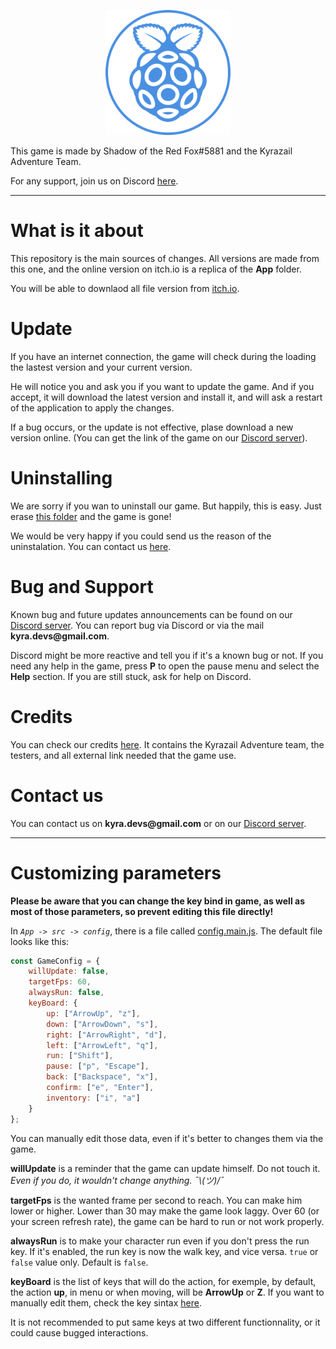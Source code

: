 <p align="center">
    <img src="./App/resources/Image/Intro/icon.png" alt="teamIcon" width="200" title="Team icon" />
</p>

This game is made by Shadow of the Red Fox\#5881 and the Kyrazail
Adventure Team. 

For any support, join us on Discord [here](https://discord.gg/5mF5AHnRCr).

------------------------------------------------------------------------

What is it about
================

This repository is the main sources of changes. All versions are made from this one, and the online version on itch.io is a replica of the **App** folder.

You will be able to downlaod all file version from [itch.io](https://shadowoftheredfox.itch.io/kyrazail-adventure).


Update
======

If you have an internet connection, the game will check during the
loading the lastest version and your current version.

He will notice you and ask you if you want to update the game. And if
you accept, it will download the latest version and install it, and will
ask a restart of the application to apply the changes.

If a bug occurs, or the update is not effective, plase download a new
version online. (You can get the link of the game on our [Discord
server](https://discord.gg/5mF5AHnRCr)).

Uninstalling
============

We are sorry if you wan to uninstall our game. But happily, this is
easy. Just erase [this folder](./) and the game is gone! 

We would be
very happy if you could send us the reason of the uninstalation. You can
contact us [here](./README.html#contact-us).

Bug and Support
===============

Known bug and future updates announcements can be found on our [Discord server](https://discord.gg/5mF5AHnRCr). You can report bug via Discord
or via the mail ****kyra.devs\@gmail.com****. 

Discord might be more
reactive and tell you if it's a known bug or not. If you need any help
in the game, press **P** to open the pause menu and select the **Help**
section. If you are still stuck, ask for help on Discord.

Credits
=======

You can check our credits [here](./App/credits.html).
It contains the Kyrazail Adventure team, the testers, and all external link needed that the game use.

Contact us
==========

You can contact us on ****kyra.devs\@gmail.com**** or on our [Discord server](https://discord.gg/5mF5AHnRCr).

------------------------------------------------------------------------

Customizing parameters
======================

**Please be aware that you can change the key bind in game, as well as
most of those parameters, so prevent editing this file directly!**

In *`App -> src -> config`*, there is a file called
[config.main.js](./App/src/config/config.main.js). The default file looks like this:

```js
const GameConfig = {
    willUpdate: false,
    targetFps: 60,
    alwaysRun: false,
    keyBoard: {
        up: ["ArrowUp", "z"],
        down: ["ArrowDown", "s"],
        right: ["ArrowRight", "d"],
        left: ["ArrowLeft", "q"],
        run: ["Shift"],
        pause: ["p", "Escape"],
        back: ["Backspace", "x"],
        confirm: ["e", "Enter"],
        inventory: ["i", "a"]
    }
};
```

You can manually edit those data, even if it's better to changes them via the game.

**willUpdate** is a reminder that the game can update himself. Do not touch it. *Even if you do, it wouldn't change anything. ¯\\_(ツ)_/¯*

**targetFps** is the wanted frame per second to reach. You can make him lower or higher.
Lower than 30 may make the game look laggy.
Over 60 (or your screen refresh rate), the game can be hard to run or not work properly.

**alwaysRun** is to make your character run even if you don't press the run key. If it's enabled, the run key is now the walk key, and vice versa. `true` or `false` value only. Default is ``false``.

**keyBoard** is the list of keys that will do the action, for exemple, by default, the action **up**, in menu or when moving, will be **ArrowUp** or **Z**.
If you want to manually edit them, check the key sintax [here](https://www.freecodecamp.org/news/javascript-keycode-list-keypress-event-key-codes/#a-full-list-of-key-event-values). 

It is not recommended to put same keys at two different functionnality, or it could cause bugged interactions.
